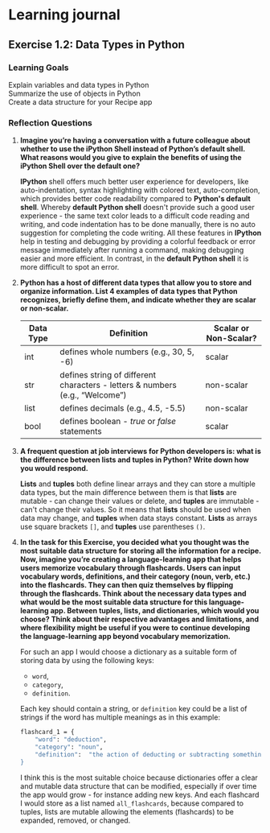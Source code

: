 # Learning journal

## Exercise 1.2: Data Types in Python

### Learning Goals

Explain variables and data types in Python <br/>
Summarize the use of objects in Python <br/>
Create a data structure for your Recipe app

### Reflection Questions

1. **Imagine you’re having a conversation with a future colleague about whether to use the iPython Shell instead of Python’s default shell. What reasons would you give to explain the benefits of using the iPython Shell over the default one?**

    **IPython** shell offers much better user experience for developers, like auto-indentation, syntax highlighting with colored text, auto-completion, which provides better code readability compared to **Python's default shell**. Whereby **default Python shell** doesn't provide such a good user experience - the same text color leads to a difficult code reading and writing, and code indentation has to be done manually, there is no auto suggestion for completing the code writing. All these features in **IPython** help in testing and debugging by providing a colorful feedback or error message immediately after running a command, making debugging easier and more efficient. In contrast, in the **default Python shell** it is more difficult to spot an error.

2. **Python has a host of different data types that allow you to store and organize information. List 4 examples of data types that Python recognizes, briefly define them, and indicate whether they are scalar or non-scalar.**

    | Data Type |                                 Definition                                  | Scalar or Non-Scalar? |
    |-----------|-----------------------------------------------------------------------------|-----------------------|
    |    int    |               defines whole numbers (e.g., 30, 5, -6)                       |         scalar        |
    |    str    | defines string of different characters - letters & numbers (e.g., “Welcome”)|       non-scalar      |
    |    list   |                  defines decimals (e.g., 4.5, -5.5)                         |       non-scalar      |
    |    bool   |               defines boolean - _*true*_ or _*false*_ statements            |         scalar        |
 


3. **A frequent question at job interviews for Python developers is: what is the difference between lists and tuples in Python? Write down how you would respond.**

    **Lists** and **tuples** both define linear arrays and they can store a multiple data types, but the main difference between them is that **lists** are mutable - can change their values or delete, and **tuples** are immutable - can't change their values. So it means that **lists** should be used when data may change, and **tuples** when data stays constant. **Lists** as arrays use square brackets `[]`, and **tuples** use parentheses `()`.

4. **In the task for this Exercise, you decided what you thought was the most suitable data structure for storing all the information for a recipe. Now, imagine you’re creating a language-learning app that helps users memorize vocabulary through flashcards. Users can input vocabulary words, definitions, and their category (noun, verb, etc.) into the flashcards. They can then quiz themselves by flipping through the flashcards. Think about the necessary data types and what would be the most suitable data structure for this language-learning app. Between tuples, lists, and dictionaries, which would you choose? Think about their respective advantages and limitations, and where flexibility might be useful if you were to continue developing the language-learning app beyond vocabulary memorization.**

    For such an app I would choose a dictionary as a suitable form of storing data by using the following keys: 
    - `word`, 
    - `category`, 
    - `definition`.
    
    Each key should contain a string, or `definition` key could be a list of strings if the word has multiple meanings as in this example:
    ```bash
    flashcard_1 = {
        "word": "deduction",
        "category": "noun",
        "definition":  "the action of deducting or subtracting something”
    }
    ```
    
    I think this is the most suitable choice because dictionaries offer a clear and mutable data structure that can be modified, especially if over time the app would grow - for instance adding new keys. 
    And each flashcard I would store as a list named `all_flashcards`, because compared to tuples, lists are mutable allowing the elements (flashcards) to be expanded, removed, or changed. 